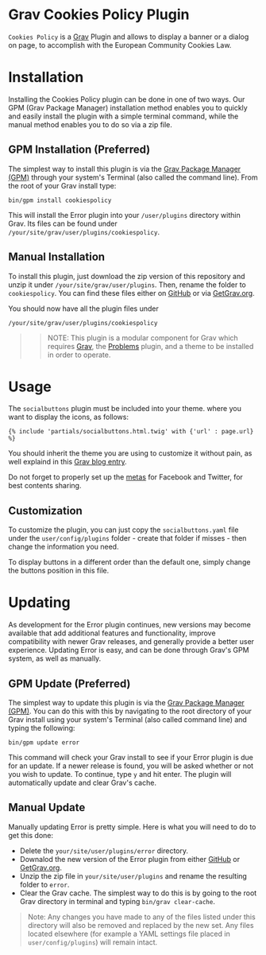 # Grav Cookies Policy Plugin

`Cookies Policy` is a [Grav](http://github.com/getgrav/grav) Plugin and allows to display a banner or a dialog on page, to accomplish with the European Community Cookies Law.

# Installation

Installing the Cookies Policy plugin can be done in one of two ways. Our GPM (Grav Package Manager) installation method enables you to quickly and easily install the plugin with a simple terminal command, while the manual method enables you to do so via a zip file. 

## GPM Installation (Preferred)

The simplest way to install this plugin is via the [Grav Package Manager (GPM)](http://learn.getgrav.org/advanced/grav-gpm) through your system's Terminal (also called the command line).  From the root of your Grav install type:

    bin/gpm install cookiespolicy

This will install the Error plugin into your `/user/plugins` directory within Grav. Its files can be found under `/your/site/grav/user/plugins/cookiespolicy`.

## Manual Installation

To install this plugin, just download the zip version of this repository and unzip it under `/your/site/grav/user/plugins`. Then, rename the folder to `cookiespolicy`. You can find these files either on [GitHub](https://github.com/getgrav/grav-plugin-cookies-policy) or via [GetGrav.org](http://getgrav.org/downloads/plugins#extras).

You should now have all the plugin files under

    /your/site/grav/user/plugins/cookiespolicy

>> NOTE: This plugin is a modular component for Grav which requires [Grav](http://github.com/getgrav/grav), the [Problems](https://github.com/getgrav/grav-plugin-problems) plugin, and a theme to be installed in order to operate.

# Usage

The `socialbuttons` plugin must be included into your theme. where you want to display the icons, as follows:

    {% include 'partials/socialbuttons.html.twig' with {'url' : page.url} %}

You should inherit the theme you are using to customize it without pain, as well explaind in this [Grav blog entry](http://getgrav.org/blog/theme-development-with-inheritance).

Do not forget to properly set up the [metas](http://learn.getgrav.org/content/headers#opengraph-metatag-examples) for Facebook and Twitter, for best contents sharing.

## Customization
To customize the plugin, you can just copy the `socialbuttons.yaml` file under the `user/config/plugins` folder - create that folder if misses - then change the information you need.

To display buttons in a different order than the default one, simply change the buttons position in this file.

# Updating

As development for the Error plugin continues, new versions may become available that add additional features and functionality, improve compatibility with newer Grav releases, and generally provide a better user experience. Updating Error is easy, and can be done through Grav's GPM system, as well as manually.

## GPM Update (Preferred)

The simplest way to update this plugin is via the [Grav Package Manager (GPM)](http://learn.getgrav.org/advanced/grav-gpm). You can do this with this by navigating to the root directory of your Grav install using your system's Terminal (also called command line) and typing the following:

    bin/gpm update error

This command will check your Grav install to see if your Error plugin is due for an update. If a newer release is found, you will be asked whether or not you wish to update. To continue, type `y` and hit enter. The plugin will automatically update and clear Grav's cache.

## Manual Update

Manually updating Error is pretty simple. Here is what you will need to do to get this done:

* Delete the `your/site/user/plugins/error` directory.
* Downalod the new version of the Error plugin from either [GitHub](https://github.com/getgrav/grav-plugin-error) or [GetGrav.org](http://getgrav.org/downloads/plugins#extras).
* Unzip the zip file in `your/site/user/plugins` and rename the resulting folder to `error`.
* Clear the Grav cache. The simplest way to do this is by going to the root Grav directory in terminal and typing `bin/grav clear-cache`.

> Note: Any changes you have made to any of the files listed under this directory will also be removed and replaced by the new set. Any files located elsewhere (for example a YAML settings file placed in `user/config/plugins`) will remain intact.
